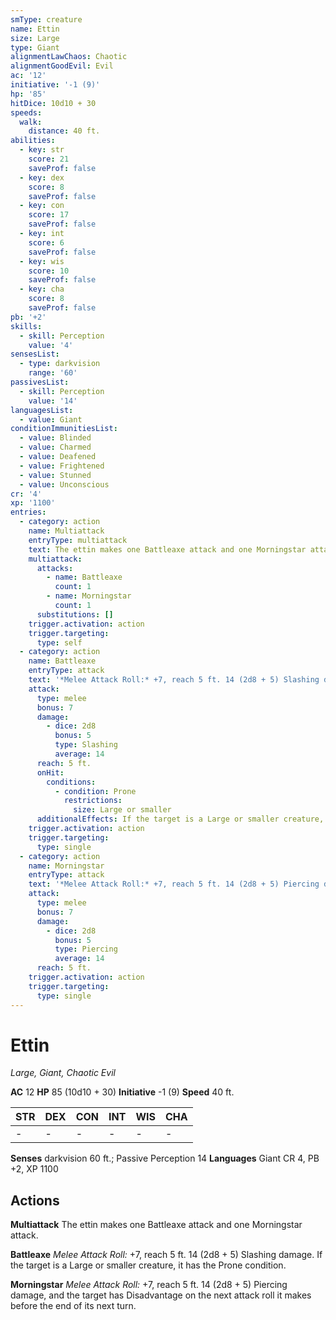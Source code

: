 ```yaml
---
smType: creature
name: Ettin
size: Large
type: Giant
alignmentLawChaos: Chaotic
alignmentGoodEvil: Evil
ac: '12'
initiative: '-1 (9)'
hp: '85'
hitDice: 10d10 + 30
speeds:
  walk:
    distance: 40 ft.
abilities:
  - key: str
    score: 21
    saveProf: false
  - key: dex
    score: 8
    saveProf: false
  - key: con
    score: 17
    saveProf: false
  - key: int
    score: 6
    saveProf: false
  - key: wis
    score: 10
    saveProf: false
  - key: cha
    score: 8
    saveProf: false
pb: '+2'
skills:
  - skill: Perception
    value: '4'
sensesList:
  - type: darkvision
    range: '60'
passivesList:
  - skill: Perception
    value: '14'
languagesList:
  - value: Giant
conditionImmunitiesList:
  - value: Blinded
  - value: Charmed
  - value: Deafened
  - value: Frightened
  - value: Stunned
  - value: Unconscious
cr: '4'
xp: '1100'
entries:
  - category: action
    name: Multiattack
    entryType: multiattack
    text: The ettin makes one Battleaxe attack and one Morningstar attack.
    multiattack:
      attacks:
        - name: Battleaxe
          count: 1
        - name: Morningstar
          count: 1
      substitutions: []
    trigger.activation: action
    trigger.targeting:
      type: self
  - category: action
    name: Battleaxe
    entryType: attack
    text: '*Melee Attack Roll:* +7, reach 5 ft. 14 (2d8 + 5) Slashing damage. If the target is a Large or smaller creature, it has the Prone condition.'
    attack:
      type: melee
      bonus: 7
      damage:
        - dice: 2d8
          bonus: 5
          type: Slashing
          average: 14
      reach: 5 ft.
      onHit:
        conditions:
          - condition: Prone
            restrictions:
              size: Large or smaller
      additionalEffects: If the target is a Large or smaller creature, it has the Prone condition.
    trigger.activation: action
    trigger.targeting:
      type: single
  - category: action
    name: Morningstar
    entryType: attack
    text: '*Melee Attack Roll:* +7, reach 5 ft. 14 (2d8 + 5) Piercing damage, and the target has Disadvantage on the next attack roll it makes before the end of its next turn.'
    attack:
      type: melee
      bonus: 7
      damage:
        - dice: 2d8
          bonus: 5
          type: Piercing
          average: 14
      reach: 5 ft.
    trigger.activation: action
    trigger.targeting:
      type: single
---
```


# Ettin
*Large, Giant, Chaotic Evil*

**AC** 12
**HP** 85 (10d10 + 30)
**Initiative** -1 (9)
**Speed** 40 ft.

| STR | DEX | CON | INT | WIS | CHA |
| --- | --- | --- | --- | --- | --- |
| - | - | - | - | - | - |

**Senses** darkvision 60 ft.; Passive Perception 14
**Languages** Giant
CR 4, PB +2, XP 1100

## Actions

**Multiattack**
The ettin makes one Battleaxe attack and one Morningstar attack.

**Battleaxe**
*Melee Attack Roll:* +7, reach 5 ft. 14 (2d8 + 5) Slashing damage. If the target is a Large or smaller creature, it has the Prone condition.

**Morningstar**
*Melee Attack Roll:* +7, reach 5 ft. 14 (2d8 + 5) Piercing damage, and the target has Disadvantage on the next attack roll it makes before the end of its next turn.
